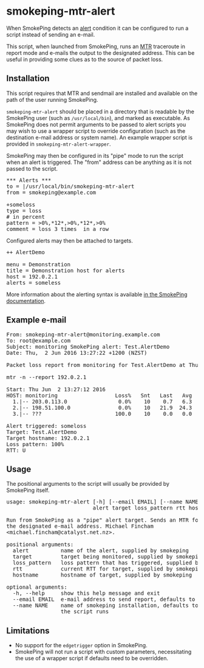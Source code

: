 # smokeping-mtr-alert

When SmokePing detects an [alert](http://oss.oetiker.ch/smokeping/doc/smokeping_config.en.html#___top) condition it can be configured to run a script instead of sending an e-mail.

This script, when launched from SmokePing, runs an [MTR](http://www.bitwizard.nl/mtr/) traceroute in report mode and e-mails the output to the designated address. This can be useful in providing some clues as to the source of packet loss.

## Installation

This script requires that MTR and sendmail are installed and available on the path of the user running SmokePing.

`smokeping-mtr-alert` should be placed in a directory that is readable by the SmokePing user (such as `/usr/local/bin`), and marked as executable. As SmokePing does not permit arguments to be passed to alert scripts you may wish to use a wrapper script to override configuration (such as the destination e-mail address or system name). An example wrapper script is provided in `smokeping-mtr-alert-wrapper`.

SmokePing may then be configured in its "pipe" mode to run the script when an alert is triggered. The "from" address can be anything as it is not passed to the script.

<pre>
*** Alerts ***
to = |/usr/local/bin/smokeping-mtr-alert
from = smokeping@example.com

+someloss
type = loss
# in percent
pattern = >0%,*12*,>0%,*12*,>0%
comment = loss 3 times  in a row
</pre>

Configured alerts may then be attached to targets.

<pre>
++ AlertDemo

menu = Demonstration
title = Demonstration host for alerts
host = 192.0.2.1
alerts = someless
</pre>

More information about the alerting syntax is available [in the SmokePing documentation](http://oss.oetiker.ch/smokeping/doc/smokeping_config.en.html#___top).

## Example e-mail

<pre>
From: smokeping-mtr-alert@monitoring.example.com
To: root@example.com
Subject: monitoring SmokePing alert: Test.AlertDemo
Date: Thu,  2 Jun 2016 13:27:22 +1200 (NZST)

Packet loss report from monitoring for Test.AlertDemo at Thu Jun  2 13:27:22 2016.

mtr -n --report 192.0.2.1

Start: Thu Jun  2 13:27:12 2016
HOST: monitoring                  Loss%   Snt   Last   Avg  Best  Wrst StDev
  1.|-- 203.0.113.0                0.0%    10    0.7   6.3   0.4  55.9  17.4
  2.|-- 198.51.100.0               0.0%    10   21.9  24.3  15.7  43.1   9.2
  3.|-- ???                       100.0    10    0.0   0.0   0.0   0.0   0.0

Alert triggered: someloss
Target: Test.AlertDemo
Target hostname: 192.0.2.1
Loss pattern: 100%
RTT: U
</pre>

## Usage

The positional arguments to the script will usually be provided by SmokePing itself.

<pre>
usage: smokeping-mtr-alert [-h] [--email EMAIL] [--name NAME]
                           alert target loss_pattern rtt hostname

Run from SmokePing as a "pipe" alert target. Sends an MTR for the target to
the designated e-mail address. Michael Fincham
&lt;michael.fincham@catalyst.net.nz&gt;.

positional arguments:
  alert          name of the alert, supplied by smokeping
  target         target being monitored, supplied by smokeping
  loss_pattern   loss pattern that has triggered, supplied by smokeping
  rtt            current RTT for target, supplied by smokeping
  hostname       hostname of target, supplied by smokeping

optional arguments:
  -h, --help     show this help message and exit
  --email EMAIL  e-mail address to send report, defaults to root
  --name NAME    name of smokeping installation, defaults to hostname where
                 the script runs
</pre>

## Limitations

* No support for the `edgetrigger` option in SmokePing.
* SmokePing will not run a script with custom parameters, necessitating the use of a wrapper script if defaults need to be overridden.
